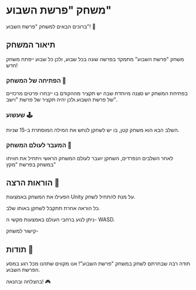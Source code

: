 # משחק "פרשת השבוע"

ברוכים הבאים למשחק "פרשת השבוע"! 🌟

## תיאור המשחק

משחק "פרשת השבוע" מתמקד בפרשה שונה בכל שבוע, ולכן כל שבוע ייפתח משחק חדש!

 ### הפתיחה של המשחק 🌅

בפתיחת המשחק יש סצנה מיוחדת שבה יש תקציר מההקודם בו ייבחרו פרטים מרכזיים של פרשת השבוע.ולכן יהיה תקציר של פרשת "וישב". 

### שעשוע 🕹️

השלב הבא הוא משחק קטן, בו יש לשחקן לנחש את המילה המוסתרת ב-15 שניות.

### המעבר לעולם המשחק 🚀

לאחר השלבים הנפרדים, השחקן יועבר לעולם המשחק הראשי ויתחיל את חוויתו במשחק בפרשת "מקץ"

## הוראות הרצה 🚀

הפעילו את המשחק באמצעות Unity על מנת להתחיל לשחק.

כל הוראה אחרת תתקבל לשחקן באותו שלב.

ניתן לנוע ברחבי העולם באמצעות מקשי ה- WASD.

קישור למשחק-


## תודות 🙌

תודה רבה שבחרתם לשחק במשחק "פרשת השבוע"! אנו מקווים שתהנו מכל רגע במסע הפרשת השבוע.

בהצלחה ובהנאה! 🎮
